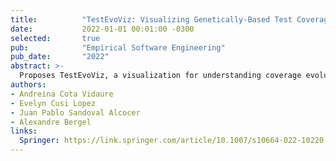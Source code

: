 ```yaml
---
title:          "TestEvoViz: Visualizing Genetically-Based Test Coverage Evolution"
date:           2022-01-01 00:01:00 -0300
selected:       true
pub:            "Empirical Software Engineering"
pub_date:       "2022"
abstract: >-
  Proposes TestEvoViz, a visualization for understanding coverage evolution in search-based test generation.
authors:
- Andreina Cota Vidaure
- Evelyn Cusi Lopez
- Juan Pablo Sandoval Alcocer
- Alexandre Bergel
links:
  Springer: https://link.springer.com/article/10.1007/s10664-022-10220-8
---
```


